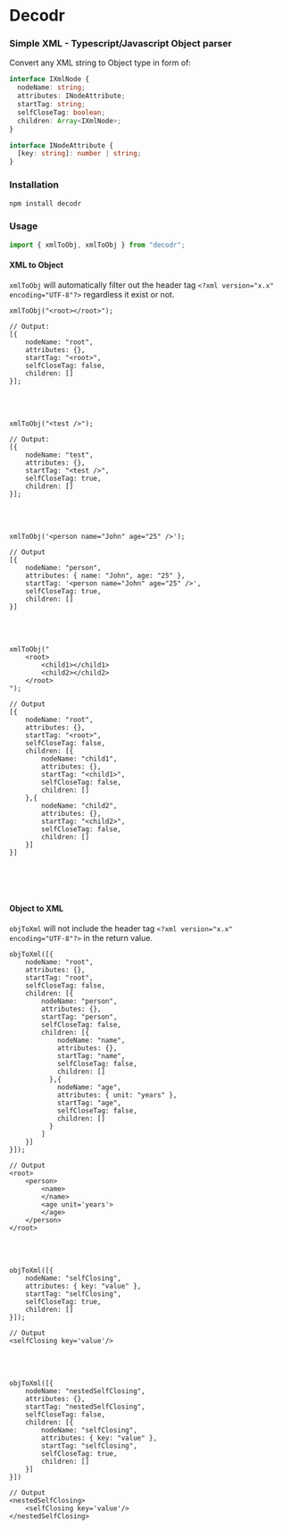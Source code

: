 # Decodr

### Simple XML - Typescript/Javascript Object parser
Convert any XML string to Object type in form of:

```typescript
interface IXmlNode {
  nodeName: string;
  attributes: INodeAttribute;
  startTag: string;
  selfCloseTag: boolean;
  children: Array<IXmlNode>;
}

interface INodeAttribute {
  [key: string]: number | string;
}
```

### Installation

```bash
npm install decodr
```

### Usage

```typescript
import { xmlToObj, xmlToObj } from "decodr";
```

#### XML to Object
`xmlToObj` will automatically filter out the header tag `<?xml version="x.x" encoding="UTF-8"?>` regardless it exist or not.
```
xmlToObj("<root></root>");

// Output:
[{
    nodeName: "root",
    attributes: {},
    startTag: "<root>",
    selfCloseTag: false,
    children: []
}];
```
<br/><br/>
```    
xmlToObj("<test />");

// Output:
[{
    nodeName: "test",
    attributes: {},
    startTag: "<test />",
    selfCloseTag: true,
    children: []
}];
```
</br></br>
```
xmlToObj('<person name="John" age="25" />');

// Output
[{
    nodeName: "person",
    attributes: { name: "John", age: "25" },
    startTag: '<person name="John" age="25" />',
    selfCloseTag: true,
    children: []
}]

```
</br></br>

```
xmlToObj("
    <root>
        <child1></child1>
        <child2></child2>
    </root>
");

// Output
[{
    nodeName: "root",
    attributes: {},
    startTag: "<root>",
    selfCloseTag: false,
    children: [{
        nodeName: "child1",
        attributes: {},
        startTag: "<child1>",
        selfCloseTag: false,
        children: []
    },{
        nodeName: "child2",
        attributes: {},
        startTag: "<child2>",
        selfCloseTag: false,
        children: []
    }]
}]
```
</br></br></br>


#### Object to XML
`objToXml` will not include the header tag `<?xml version="x.x" encoding="UTF-8"?>` in the return value.
```
objToXml([{
    nodeName: "root",
    attributes: {},
    startTag: "root",
    selfCloseTag: false,
    children: [{
        nodeName: "person",
        attributes: {},
        startTag: "person",
        selfCloseTag: false,
        children: [{
            nodeName: "name",
            attributes: {},
            startTag: "name",
            selfCloseTag: false,
            children: []
          },{
            nodeName: "age",
            attributes: { unit: "years" },
            startTag: "age",
            selfCloseTag: false,
            children: []
          }
        ]
    }]
}]);

// Output
<root>
    <person>
        <name>
        </name>
        <age unit='years'>
        </age>
    </person>
</root>
```
</br></br>
```
objToXml([{
    nodeName: "selfClosing",
    attributes: { key: "value" },
    startTag: "selfClosing",
    selfCloseTag: true,
    children: []
}]);

// Output
<selfClosing key='value'/>
```
</br></br>
```
objToXml([{
    nodeName: "nestedSelfClosing",
    attributes: {},
    startTag: "nestedSelfClosing",
    selfCloseTag: false,
    children: [{
        nodeName: "selfClosing",
        attributes: { key: "value" },
        startTag: "selfClosing",
        selfCloseTag: true,
        children: []
    }]
}])

// Output
<nestedSelfClosing>
    <selfClosing key='value'/>
</nestedSelfClosing>
```
